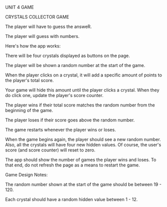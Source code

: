 UNIT 4 GAME

CRYSTALS COLLECTOR GAME


The player will have to guess the answeR. 

The player will guess with numbers.


Here's how the app works:


There will be four crystals displayed as buttons on the page.

The player will be shown a random number at the start of the game.

When the player clicks on a crystal, it will add a specific amount of points to the player's total score.

Your game will hide this amount until the player clicks a crystal.
When they do click one, update the player's score counter.

The player wins if their total score matches the random number from the beginning of the game.

The player loses if their score goes above the random number.

The game restarts whenever the player wins or loses.

When the game begins again, the player should see a new random number. Also, all the crystals will have four new hidden values. Of course, the user's score (and score counter) will reset to zero.

The app should show the number of games the player wins and loses. To that end, do not refresh the page as a means to restart the game.


Game Design Notes:


The random number shown at the start of the game should be between 19 - 120.

Each crystal should have a random hidden value between 1 - 12.
